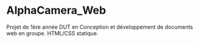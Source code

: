 # AlphaCamera_Web
Projet de 1ère année DUT en Conception et développement de documents web en groupe. HTML/CSS statique.
